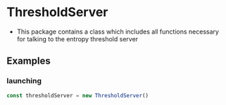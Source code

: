 # ThresholdServer

- This package contains a class which includes all functions necessary for talking to the entropy threshold server

## Examples

### launching

```js
const thresholdServer = new ThresholdServer()
```
